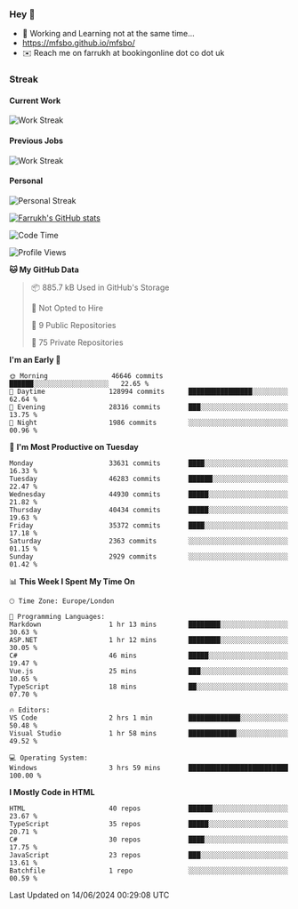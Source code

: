 ### Hey 👋

- 🏃 Working and Learning not at the same time...
- https://mfsbo.github.io/mfsbo/
- ✉️ Reach me on farrukh at bookingonline dot co dot uk

### Streak
#### Current Work
![Work Streak](https://streak-stats.demolab.com/?user=mfsbo)
#### Previous Jobs
![Work Streak](https://streak-stats.demolab.com/?user=farrukhcw)
#### Personal
![Personal Streak](https://streak-stats.demolab.com/?user=farrukhsubhani)

[![Farrukh's GitHub stats](https://github-readme-stats.vercel.app/api?username=mfsbo&hide=stars&count_private=true)](https://github.com/mfsbo/)

<!--START_SECTION:waka-->
![Code Time](http://img.shields.io/badge/Code%20Time-636%20hrs%2043%20mins-blue)

![Profile Views](http://img.shields.io/badge/Profile%20Views-14-blue)

**🐱 My GitHub Data** 

> 📦 885.7 kB Used in GitHub's Storage 
 > 
> 🚫 Not Opted to Hire
 > 
> 📜 9 Public Repositories 
 > 
> 🔑 75 Private Repositories 
 > 
**I'm an Early 🐤** 

```text
🌞 Morning                46646 commits       ██████░░░░░░░░░░░░░░░░░░░   22.65 % 
🌆 Daytime                128994 commits      ████████████████░░░░░░░░░   62.64 % 
🌃 Evening                28316 commits       ███░░░░░░░░░░░░░░░░░░░░░░   13.75 % 
🌙 Night                  1986 commits        ░░░░░░░░░░░░░░░░░░░░░░░░░   00.96 % 
```
📅 **I'm Most Productive on Tuesday** 

```text
Monday                   33631 commits       ████░░░░░░░░░░░░░░░░░░░░░   16.33 % 
Tuesday                  46283 commits       ██████░░░░░░░░░░░░░░░░░░░   22.47 % 
Wednesday                44930 commits       █████░░░░░░░░░░░░░░░░░░░░   21.82 % 
Thursday                 40434 commits       █████░░░░░░░░░░░░░░░░░░░░   19.63 % 
Friday                   35372 commits       ████░░░░░░░░░░░░░░░░░░░░░   17.18 % 
Saturday                 2363 commits        ░░░░░░░░░░░░░░░░░░░░░░░░░   01.15 % 
Sunday                   2929 commits        ░░░░░░░░░░░░░░░░░░░░░░░░░   01.42 % 
```


📊 **This Week I Spent My Time On** 

```text
🕑︎ Time Zone: Europe/London

💬 Programming Languages: 
Markdown                 1 hr 13 mins        ████████░░░░░░░░░░░░░░░░░   30.63 % 
ASP.NET                  1 hr 12 mins        ████████░░░░░░░░░░░░░░░░░   30.05 % 
C#                       46 mins             █████░░░░░░░░░░░░░░░░░░░░   19.47 % 
Vue.js                   25 mins             ███░░░░░░░░░░░░░░░░░░░░░░   10.65 % 
TypeScript               18 mins             ██░░░░░░░░░░░░░░░░░░░░░░░   07.70 % 

🔥 Editors: 
VS Code                  2 hrs 1 min         █████████████░░░░░░░░░░░░   50.48 % 
Visual Studio            1 hr 58 mins        ████████████░░░░░░░░░░░░░   49.52 % 

💻 Operating System: 
Windows                  3 hrs 59 mins       █████████████████████████   100.00 % 
```

**I Mostly Code in HTML** 

```text
HTML                     40 repos            ██████░░░░░░░░░░░░░░░░░░░   23.67 % 
TypeScript               35 repos            █████░░░░░░░░░░░░░░░░░░░░   20.71 % 
C#                       30 repos            ████░░░░░░░░░░░░░░░░░░░░░   17.75 % 
JavaScript               23 repos            ███░░░░░░░░░░░░░░░░░░░░░░   13.61 % 
Batchfile                1 repo              ░░░░░░░░░░░░░░░░░░░░░░░░░   00.59 % 
```




 Last Updated on 14/06/2024 00:29:08 UTC
<!--END_SECTION:waka-->
<!--
**mfsbo/mfsbo** is a ✨ _special_ ✨ repository because its `README.md` (this file) appears on your GitHub profile.

Here are some ideas to get you started:

- 🔭 I’m currently working on ...
- 🌱 I’m currently learning ...
- 👯 I’m looking to collaborate on ...
- 🤔 I’m looking for help with ...
- 💬 Ask me about ...
- 📫 How to reach me: ...
- 😄 Pronouns: ...
- ⚡ Fun fact: ...
-->

